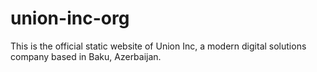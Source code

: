# union-inc-org
This is the official static website of Union Inc, a modern digital solutions company based in Baku, Azerbaijan.
